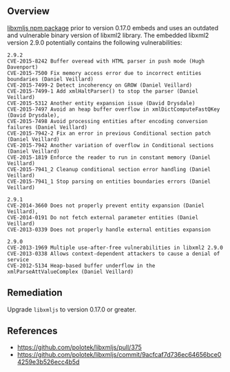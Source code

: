 ## Overview
[libxmljs npm package](https://www.npmjs.com/package/libxmljs) prior to version 0.17.0 embeds and uses an outdated and vulnerable binary version of libxml2 library. The embedded libxml2 version 2.9.0 potentially contains the following vulnerabilities:
```
2.9.2
CVE-2015-8242 Buffer overead with HTML parser in push mode (Hugh Davenport)
CVE-2015-7500 Fix memory access error due to incorrect entities boundaries (Daniel Veillard)
CVE-2015-7499-2 Detect incoherency on GROW (Daniel Veillard)
CVE-2015-7499-1 Add xmlHaltParser() to stop the parser (Daniel Veillard)
CVE-2015-5312 Another entity expansion issue (David Drysdale)
CVE-2015-7497 Avoid an heap buffer overflow in xmlDictComputeFastQKey (David Drysdale),
CVE-2015-7498 Avoid processing entities after encoding conversion failures (Daniel Veillard)
CVE-2015-7942-2 Fix an error in previous Conditional section patch (Daniel Veillard)
CVE-2015-7942 Another variation of overflow in Conditional sections (Daniel Veillard)
CVE-2015-1819 Enforce the reader to run in constant memory (Daniel Veillard)
CVE-2015-7941_2 Cleanup conditional section error handling (Daniel Veillard)
CVE-2015-7941_1 Stop parsing on entities boundaries errors (Daniel Veillard)

2.9.1
CVE-2014-3660 Does not properly prevent entity expansion (Daniel Veillard),
CVE-2014-0191 Do not fetch external parameter entities (Daniel Veillard)
CVE-2013-0339 Does not properly handle external entities expansion 

2.9.0
CVE-2013-1969 Multiple use-after-free vulnerabilities in libxml2 2.9.0
CVE-2013-0338 Allows context-dependent attackers to cause a denial of service
CVE-2012-5134 Heap-based buffer underflow in the xmlParseAttValueComplex (Daniel Veillard)
```

## Remediation
Upgrade `libxmljs` to version 0.17.0 or greater. 

## References
- https://github.com/polotek/libxmljs/pull/375
- https://github.com/polotek/libxmljs/commit/9acfcaf7d736ec64656bce04259e3b526ecc4b5d
